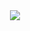<div id='header' align='center'>
  <img src='https://media.giphy.com/media/7uDtQm2jKdS0VGLg46/giphy.gif?cid=790b76115y7kjac67h603984kiviw3ak6x28rbcd2t857cjq&ep=v1_gifs_search&rid=giphy.gif&ct=g'/>

</div>




